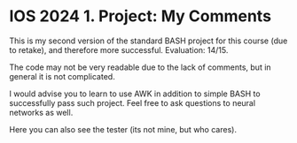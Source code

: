 # IOS 2024 1. Project: My Comments

This is my second version of the standard BASH project for this course (due to retake), and therefore more successful.
Evaluation: 14/15. 

The code may not be very readable due to the lack of comments, but in general it is not complicated.

I would advise you to learn to use AWK in addition to simple BASH to successfully pass such project. Feel free to ask questions to neural networks as well.

Here you can also see the tester (its not mine, but who cares).